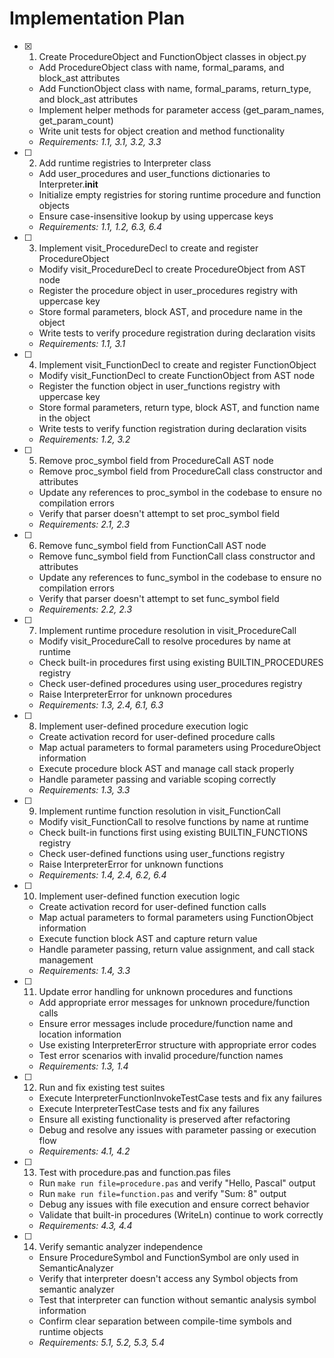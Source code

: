 # Implementation Plan

- [x] 1. Create ProcedureObject and FunctionObject classes in object.py





  - Add ProcedureObject class with name, formal_params, and block_ast attributes
  - Add FunctionObject class with name, formal_params, return_type, and block_ast attributes
  - Implement helper methods for parameter access (get_param_names, get_param_count)
  - Write unit tests for object creation and method functionality
  - _Requirements: 1.1, 3.1, 3.2, 3.3_

- [ ] 2. Add runtime registries to Interpreter class
  - Add user_procedures and user_functions dictionaries to Interpreter.__init__
  - Initialize empty registries for storing runtime procedure and function objects
  - Ensure case-insensitive lookup by using uppercase keys
  - _Requirements: 1.1, 1.2, 6.3, 6.4_

- [ ] 3. Implement visit_ProcedureDecl to create and register ProcedureObject
  - Modify visit_ProcedureDecl to create ProcedureObject from AST node
  - Register the procedure object in user_procedures registry with uppercase key
  - Store formal parameters, block AST, and procedure name in the object
  - Write tests to verify procedure registration during declaration visits
  - _Requirements: 1.1, 3.1_

- [ ] 4. Implement visit_FunctionDecl to create and register FunctionObject
  - Modify visit_FunctionDecl to create FunctionObject from AST node
  - Register the function object in user_functions registry with uppercase key
  - Store formal parameters, return type, block AST, and function name in the object
  - Write tests to verify function registration during declaration visits
  - _Requirements: 1.2, 3.2_

- [ ] 5. Remove proc_symbol field from ProcedureCall AST node
  - Remove proc_symbol field from ProcedureCall class constructor and attributes
  - Update any references to proc_symbol in the codebase to ensure no compilation errors
  - Verify that parser doesn't attempt to set proc_symbol field
  - _Requirements: 2.1, 2.3_

- [ ] 6. Remove func_symbol field from FunctionCall AST node
  - Remove func_symbol field from FunctionCall class constructor and attributes
  - Update any references to func_symbol in the codebase to ensure no compilation errors
  - Verify that parser doesn't attempt to set func_symbol field
  - _Requirements: 2.2, 2.3_

- [ ] 7. Implement runtime procedure resolution in visit_ProcedureCall
  - Modify visit_ProcedureCall to resolve procedures by name at runtime
  - Check built-in procedures first using existing BUILTIN_PROCEDURES registry
  - Check user-defined procedures using user_procedures registry
  - Raise InterpreterError for unknown procedures
  - _Requirements: 1.3, 2.4, 6.1, 6.3_

- [ ] 8. Implement user-defined procedure execution logic
  - Create activation record for user-defined procedure calls
  - Map actual parameters to formal parameters using ProcedureObject information
  - Execute procedure block AST and manage call stack properly
  - Handle parameter passing and variable scoping correctly
  - _Requirements: 1.3, 3.3_

- [ ] 9. Implement runtime function resolution in visit_FunctionCall
  - Modify visit_FunctionCall to resolve functions by name at runtime
  - Check built-in functions first using existing BUILTIN_FUNCTIONS registry
  - Check user-defined functions using user_functions registry
  - Raise InterpreterError for unknown functions
  - _Requirements: 1.4, 2.4, 6.2, 6.4_

- [ ] 10. Implement user-defined function execution logic
  - Create activation record for user-defined function calls
  - Map actual parameters to formal parameters using FunctionObject information
  - Execute function block AST and capture return value
  - Handle parameter passing, return value assignment, and call stack management
  - _Requirements: 1.4, 3.3_

- [ ] 11. Update error handling for unknown procedures and functions
  - Add appropriate error messages for unknown procedure/function calls
  - Ensure error messages include procedure/function name and location information
  - Use existing InterpreterError structure with appropriate error codes
  - Test error scenarios with invalid procedure/function names
  - _Requirements: 1.3, 1.4_

- [ ] 12. Run and fix existing test suites
  - Execute InterpreterFunctionInvokeTestCase tests and fix any failures
  - Execute InterpreterTestCase tests and fix any failures
  - Ensure all existing functionality is preserved after refactoring
  - Debug and resolve any issues with parameter passing or execution flow
  - _Requirements: 4.1, 4.2_

- [ ] 13. Test with procedure.pas and function.pas files
  - Run `make run file=procedure.pas` and verify "Hello, Pascal" output
  - Run `make run file=function.pas` and verify "Sum: 8" output
  - Debug any issues with file execution and ensure correct behavior
  - Validate that built-in procedures (WriteLn) continue to work correctly
  - _Requirements: 4.3, 4.4_

- [ ] 14. Verify semantic analyzer independence
  - Ensure ProcedureSymbol and FunctionSymbol are only used in SemanticAnalyzer
  - Verify that interpreter doesn't access any Symbol objects from semantic analyzer
  - Test that interpreter can function without semantic analysis symbol information
  - Confirm clear separation between compile-time symbols and runtime objects
  - _Requirements: 5.1, 5.2, 5.3, 5.4_